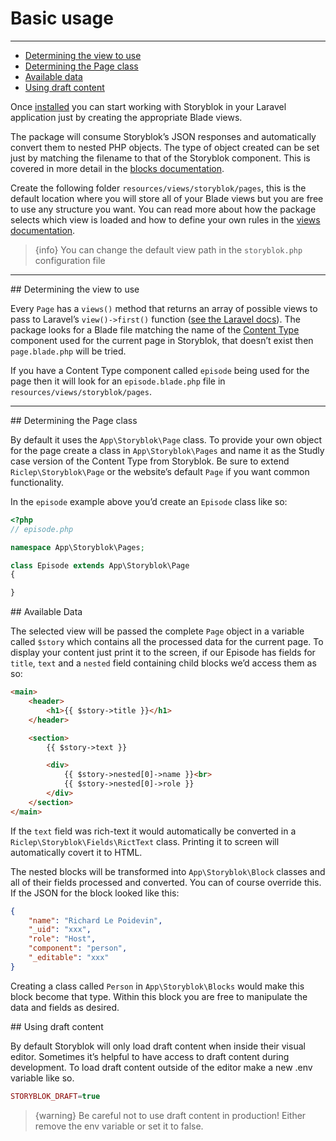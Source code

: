 # Basic usage

---

- [Determining the view to use](#determining-view)
- [Determining the Page class](#the-page-class)
- [Available data](#available-data)
- [Using draft content](#draft-content)


Once [installed](/{{route}}/{{version}}/installation) you can start working with Storyblok in your Laravel application just by creating the appropriate Blade views.

The package will consume Storyblok’s JSON responses and automatically convert them to nested PHP objects. The type of object created can be set just by matching the filename to that of the Storyblok component. This is covered in more detail in the [blocks documentation](/{{route}}/{{version}}/blocks).

Create the following folder `resources/views/storyblok/pages`, this is the default location where you will store all of your Blade views but you are free to use any structure you want. You can read more about how the package selects which view is loaded and how to define your own rules in the [views documentation](/{{route}}/{{version}}/views).

> {info} You can change the default view path in the `storyblok.php` configuration file

---

<a name="determining-view">
## Determining the view to use
</a>

Every `Page` has a `views()` method that returns an array of possible views to pass to Laravel’s `view()->first()` function ([see the Laravel docs](https://laravel.com/docs/7.x/views)). The package looks for a Blade file matching the name of the [Content Type](https://www.storyblok.com/docs/the-key-concept#content-types) component used for the current page in Storyblok, that doesn’t exist then `page.blade.php` will be tried.

If you have a Content Type component called `episode` being used for the page then it will look for an `episode.blade.php` file in `resources/views/storyblok/pages`.

---

<a name="the-page-class">
## Determining the Page class
</a>

By default it uses the `App\Storyblok\Page` class. To provide your own object for the page create a class in `App\Storyblok\Pages` and name it as the Studly case version of the Content Type from Storyblok. Be sure to extend `Riclep\Storyblok\Page` or the website’s default `Page` if you want common functionality.

In the `episode` example above you’d create an `Episode` class like so:

```php
<?php
// episode.php

namespace App\Storyblok\Pages;

class Episode extends App\Storyblok\Page
{

}
```

<a name="available-data">
## Available Data
</a>

The selected view will be passed the complete `Page` object in a variable called `$story` which contains all the processed data for the current page. To display your content just print it to the screen, if our Episode has fields for `title`, `text` and a `nested` field containing child blocks we’d access them as so:

```html
<main>
    <header>
        <h1>{{ $story->title }}</h1>
    </header>

    <section>
        {{ $story->text }}

        <div>
        	{{ $story->nested[0]->name }}<br>
        	{{ $story->nested[0]->role }}
        </div>
    </section>
</main>

```

If the `text` field was rich-text it would automatically be converted in a `Riclep\Storyblok\Fields\RictText` class. Printing it to screen will automatically covert it to HTML.

The nested blocks will be transformed into `App\Storyblok\Block` classes and all of their fields processed and converted. You can of course override this. If the JSON for the block looked like this:

```json
{
    "name": "Richard Le Poidevin",
    "_uid": "xxx",
    "role": "Host",
    "component": "person",
    "_editable": "xxx"
}
```

Creating a class called `Person` in `App\Storyblok\Blocks` would make this block become that type. Within this block you are free to manipulate the data and fields as desired.



<a name="draft-content">
## Using draft content
</a>

By default Storyblok will only load draft content when inside their visual editor. Sometimes it’s helpful to have access to draft content during development. To load draft content outside of the editor make a new .env variable like so.

```php
STORYBLOK_DRAFT=true
```

> {warning} Be careful not to use draft content in production! Either remove the env variable or set it to false.
